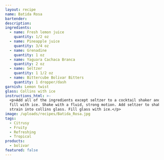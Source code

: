 ```yaml
---
layout: recipe
name: Batida Rosa
bartender:
description:
ingredients:
  - name: Fresh lemon juice
    quantity: 1/2 oz
  - name: Pineapple juice
    quantity: 3/4 oz
  - name: Grenadine
    quantity: 1 oz
  - name: Yaguara Cachaca Branca
    quantity: 2 oz
  - name: Seltzer
    quantity: 1 1/2 oz
  - name: Bittercube Bolivar Bitters
    quantity: 1 dropper/dash
garnish: Lemon twist
glass: Collins with ice
instructions_html: >-
  <p>Add all of the ingredients except seltzer to a cocktail shaker and then
  fill with ice. Shake with a fluid, strong motion. Add seltzer to shaker and
  strain into collins glass. Fill glass with ice.</p>
image: /uploads/recipes/Batida_Rosa.jpg
tags:
  - Citrusy
  - Fruity
  - Refreshing
  - Tropical
products:
  - bolivar
featured: false
---
```



